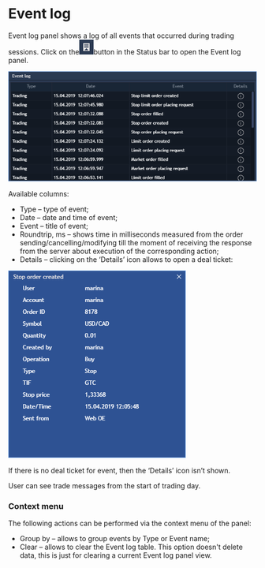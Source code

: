 # Event log


Event log panel shows a log of all events that occurred during trading sessions. Click on the![](../../.gitbook/assets/screenshot_1%20%281%29.png)button in the Status bar to open the Event log panel.

![](../../.gitbook/assets/screenshot_2%20%286%29.png)


Available columns:

* Type – type of event;
* Date – date and time of event;
* Event – title of event;
* Roundtrip, ms – shows time in milliseconds measured from the order sending/cancelling/modifying till the moment of receiving the response from the server about execution of the corresponding action;
* Details – clicking on the ‘Details’ icon allows to open a deal ticket:

![](../../.gitbook/assets/screenshot_3%20%284%29.png)


If there is no deal ticket for event, then the ‘Details’ icon isn’t shown.

User can see trade messages from the start of trading day.

### **Context menu**

The following actions can be performed via the context menu of the panel:

* Group by – allows to group events by Type or Event name;
* Clear – allows to clear the Event log table. This option doesn't delete data, this is just for clearing a current Event log panel view.

